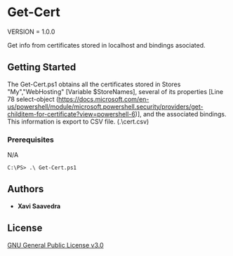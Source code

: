 # Get-Cert
VERSION = 1.0.0

Get info from certificates stored in localhost and bindings asociated.

## Getting Started

The Get-Cert.ps1 obtains all the certificates stored in Stores "My","WebHosting" [Variable $StoreNames], several of its properties [Line 78 select-object
(https://docs.microsoft.com/en-us/powershell/module/microsoft.powershell.security/providers/get-childitem-for-certificate?view=powershell-6)],
and the associated bindings. This information is export to CSV file. (.\cert.csv)

### Prerequisites

N/A

```
C:\PS> .\ Get-Cert.ps1
```

## Authors

* **Xavi Saavedra** 

## License

[GNU General Public License v3.0](PowerShell/LICENSE)